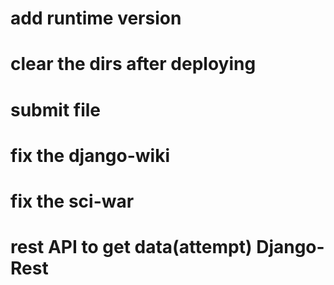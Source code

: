 # add runtime version
# clear the dirs after deploying
# submit file 
# fix the django-wiki
# fix the sci-war
# rest API to get data(attempt) Django-Rest
